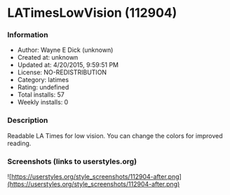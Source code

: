 # LATimesLowVision (112904)

### Information
- Author: Wayne E Dick (unknown)
- Created at: unknown
- Updated at: 4/20/2015, 9:59:51 PM
- License: NO-REDISTRIBUTION
- Category: latimes
- Rating: undefined
- Total installs: 57
- Weekly installs: 0


### Description
Readable LA Times for low vision.
You can change the colors for improved reading.


### Screenshots (links to userstyles.org)
![https://userstyles.org/style_screenshots/112904-after.png](https://userstyles.org/style_screenshots/112904-after.png)


